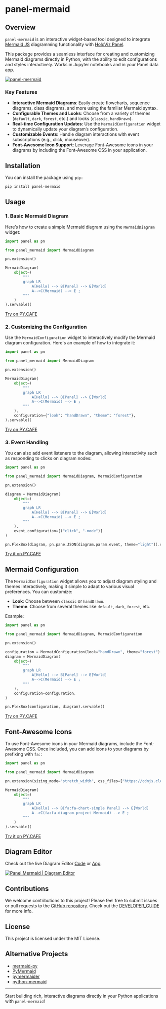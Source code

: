 # panel-mermaid

## Overview

`panel-mermaid` is an interactive widget-based tool designed to integrate [Mermaid JS](https://mermaid.js.org/) diagramming functionality with [HoloViz Panel](https://panel.holoviz.org/).

This package provides a seamless interface for creating and customizing Mermaid diagrams directly in Python, with the ability to edit configurations and styles interactively. Works in Jupyter notebooks and in your Panel data app.

[![panel-mermaid](https://github.com/awesome-panel/panel-mermaid/blob/main/static/panel-mermaid-bootstrap.png?raw=true)](https://py.cafe/awesome.panel.org/panel-mermaid-diagrams)

### Key Features

- **Interactive Mermaid Diagrams**: Easily create flowcharts, sequence diagrams, class diagrams, and more using the familiar Mermaid syntax.
- **Configurable Themes and Looks**: Choose from a variety of themes (`default`, `dark`, `forest`, etc.) and looks (`classic`, `handDrawn`).
- **Real-time Configuration Updates**: Use the `MermaidConfiguration` widget to dynamically update your diagram’s configuration.
- **Customizable Events**: Handle diagram interactions with event subscriptions (e.g., click, mouseover).
- **Font-Awesome Icon Support**: Leverage Font-Awesome icons in your diagrams by including the Font-Awesome CSS in your application.

## Installation

You can install the package using `pip`:

```bash
pip install panel-mermaid
```

## Usage

### 1. Basic Mermaid Diagram

Here’s how to create a simple Mermaid diagram using the `MermaidDiagram` widget:

```python
import panel as pn

from panel_mermaid import MermaidDiagram

pn.extension()

MermaidDiagram(
    object=(
        """
        graph LR
            A[Hello] --> B[Panel] --> E[World]
            A-->C(Mermaid) --> E ;
        """
    )
).servable()
```

[Try on PY.CAFE](https://py.cafe/snippet/panel/v1#c=H4sIAGrhC2cAA41STU_DMAz9K5FPm9RWMARIRSDxJXEACXGAQzehbPVoUJqE1BtU0_47ztoxBpu25NJnP_vZr5nByOYIKajSWU_CSYNayEo40-c79rZsYq8l-lKqXLTEhwbeKPnmZRm4ziT4RWgqZU2nGyLrnE7fCD52-I4jOm9ROH1Y3B_MZFeI-6dVJJzL7A61tgMRxxfiKnsMQzXgNnuxXueDP3xOXXfaEboNUZxtVuVpu0mFfiqHGsPsEIHHj4nyWKKhiv1ZmND3vGb4iFs3mEe1C_4twgylc88KPyEdS11hBJgrujWhL6TkJxxxNRXWhJLa5irHeHqQ9E6SHhdrWdsJQTqDKfrgI6Q9nsRaerLccrYU84wiGBVK5x6ZlP1kSA4rJE5-qpwKSA-PDyIolXlp4FGD7lC9FawTIC-RwlhpvOKu7MG1NSSVQb9FIVDjYcNlipOhL8B8MI_-T7FlxFUd25W4GtZrV-nfPyGhL1qX2cOG3au3q-xae7nx5j2Ltuvh6fE-msSvRxmpd4kueUE13Hm0sJ_fYzaYfwOdqMshuwMAAA)

### 2. Customizing the Configuration

Use the `MermaidConfiguration` widget to interactively modify the Mermaid diagram configuration. Here's an example of how to integrate it:

```python
import panel as pn

from panel_mermaid import MermaidDiagram

pn.extension()

MermaidDiagram(
    object=(
        """
        graph LR
            A[Hello] --> B[Panel] --> E[World]
            A-->C(Mermaid) --> E ;
        """
    ),
    configuration={"look": "handDrawn", "theme": "forest"},
).servable()
```

[Try on PY.CAFE](https://py.cafe/snippet/panel/v1#c=H4sIAHzmC2cAA41STY_aMBD9K9GcQAoRBEJEqq3U_ZD20ErVHroHgipDBuLWsV3HwCKU_94xTvZLrFj7kLyZ53njNz7CShUIGfBKK2MDzSSKgNWBljnttVGVj_2u0FSMF0FL_OHhLWcbwyrH1TLCJ4uy5kr2-i7yltPLZUBLLf_gyl61yK0cTvsZE1mXwfeHl4hb3-b3KIRaBIPB1-B6_tM15cHd_FEZUSze8Sl102tb6Hti8OW8aj_035WSa77ZGmbpDlfHHIRSf3PIiFwyWdwatpc5hARtiRX6zFoZrG0ODRXpRzWaHVsK9A5ACAb_bbkhtrQ1-XwyMzdkl_sZtK4Szx60m8MpTJBp_YvjHrI1EzWGgAW3d9JVhsyaLUX0wZZKuiMHVfACB7thFE-jmA4LdlBbC9kRdmjcPCCLqROl7IOiksdOzBAKYVVyURgk0vw5Y9myRkvJPS9sCdkoGYZQcfno4dije-SbknQcpEtksOYCr6kquXCjpGVcovlAwVEHS88limauLkCzaMIzXbRCs3GUDuNkkqTpbDxN0tmH3b-UJCcjfaDxnE-_nk9kn-zbDrxDnfxoSP7O0kkyiePhdDyJRxfcu-xY68AltzqjzttTdv2lyWc0LT06Lpm4JNrxnKrbTXiaGj3j-aL5DzUufts6BAAA)

### 3. Event Handling

You can also add event listeners to the diagram, allowing interactivity such as responding to clicks on diagram nodes:

```python
import panel as pn

from panel_mermaid import MermaidDiagram, MermaidConfiguration

pn.extension()

diagram = MermaidDiagram(
    object=(
        """
        graph LR
            A[Hello] --> B[Panel] --> E[World]
            A-->C(Mermaid) --> E ;
        """
    ),
    event_configuration=[("click", ".node")]
)

pn.FlexBox(diagram, pn.pane.JSON(diagram.param.event, theme="light")).servable()
```

[Try it on PY.CAFE](https://py.cafe/snippet/panel/v1#c=H4sIAOHiC2cAA41SbW_aMBD-K9F9AilENBAiMjFpdJ2qaW_qpPVDgiqTHMSbY2eOoSDEf985L6WtqJgtQZ7z43vunvMBUpUhRMCLUmnjlEyicFjllDKhvdKqaGIPBeqC8cxpiV8b-JGztWaF2-FrJVd8vdHMcFVnKKWHO4OyItzr20jWXHFmr3L0EunQUsvfmJpZi-xKoN5PmMhl7ny5O0Xs-hDfohBq4QwG7515_MMW3YCb-F5pkS1e8enouteW0G-Izrvzqn23-cctSvOQPu9xFvcSSAVP_yTg0iVPkp8J9Emt7pb6_yRwN1e7Xtu4S9561lPv88_v37ooRexvreA6JscCZwkIvs4NZet7FeotWwq0HoILGv9uuCaSNBVNrx5RoknOfgzaWRHP7Es73TpMkJXlL46PEK2YqNAFzLi5kTYvREZvKFLuTa6kvbJXGc9wsB16_sTz6bJge7UxEB1gi9rOEyKfKlHK3ClKeejENCEX0pyLTCOR4qcTw5YVGjp85JnJIboKhi4UXN43cNSgW7RdN5CaiGDFBc4pK3lA78swLlG_oWCpg2XDJUrJbF6A4-LonqmiFZqOvHDoB-MgDKejSRBO36z-lJKc9Mo9vEx7On4-H8_szMsKGoc6-ash-TsNx8HY94eT0di_uuDeZcdaBy651Rl13p68qy8M_kfT0KPjkolLoh3Pqtp9dOup0TOOF8d_ekI_p5AEAAA)

## Mermaid Configuration

The `MermaidConfiguration` widget allows you to adjust diagram styling and themes interactively, making it simple to adapt to various visual preferences. You can customize:

- **Look**: Choose between `classic` or `handDrawn`.
- **Theme**: Choose from several themes like `default`, `dark`, `forest`, etc.

Example:

```python
import panel as pn

from panel_mermaid import MermaidDiagram, MermaidConfiguration

pn.extension()

configuration = MermaidConfiguration(look="handDrawn", theme="forest")
diagram = MermaidDiagram(
    object=(
        """
        graph LR
            A[Hello] --> B[Panel] --> E[World]
            A-->C(Mermaid) --> E ;
        """
    ),
    configuration=configuration,
)

pn.FlexBox(configuration, diagram).servable()
```

[Try on PY.CAFE](https://py.cafe/snippet/panel/v1#c=H4sIAD_iC2cAA41STY_aMBD9K9acQAoRGwgRqahUdrfaQytVe-geCKoMGYhbx04d8yXEf-84H8tSsWLtA7zx83uTNz7CUqcIMYi80MaygiuUjJesUAntldF5XfuVo8m5SFlD_F7DB8HXhudei--1Won1xnArdKVQKB_3FlVJuNN1leVbCptcvdmRWv-ZJJBxlT4YvlMJeMxmmCMVV9pgaRMgtbS2P6s0_XQSxWjpxW9c2kmD3Eqg2q-YyEXGvj2fK259mT2hlHrOer3PbDr74QKowePsRRuZzv_j09F9p2mhWxPZp-uuXa_-vYhhcoGIUSVF2X2VuJ_qfefynDXf3fVLNFu-kOiiBQ8M_t0IQzEpW9JQq8klhpTcn14zQuLZQ-GGXpUJ8qL4KXAH8YrLEj3AVNhH5XQhtmZDleJgM63clYNORYq9bd8PRn5AlyU_6I2F-AhbNG7MEAfUidb2WZPksTUzhDxYZkKmBok0ez2xfFGipcOdSG0G8V3Y9yAX6qWGgxo9oVhn5OMgfUQMKyFxSqqUAT0ey4VC846Do_YWNZcoBXe6AKf5ybvSRWM0HvhRPwiHYRSNB6MwGr_b_VmSkvSLA1zKno_fzse3e3vZQZ1Qa3_Xp3zH0TAcBkF_NBgGdzfSu51Yk8CttNqgrseTtf1F4Uc8LT06obi8ZdrynKvbJ6-aGj3j2fz0DwPoDvWnBAAA)

## Font-Awesome Icons

To use Font-Awesome icons in your Mermaid diagrams, include the Font-Awesome CSS. Once included, you can add icons to your diagrams by prefixing with `fa:`:

```python
import panel as pn

from panel_mermaid import MermaidDiagram

pn.extension(sizing_mode="stretch_width", css_files=["https://cdnjs.cloudflare.com/ajax/libs/font-awesome/6.6.0/css/all.min.css"])

MermaidDiagram(
    object=(
        """
        graph LR
            A[Hello] --> B[fa:fa-chart-simple Panel] --> E[World]
            A-->C(fa:fa-diagram-project Mermaid) --> E ;
        """
    )
).servable()
```

[Try it on PY.CAFE](https://py.cafe/snippet/panel/v1#c=H4sIAPfmC2cAA41STY_aMBD9K5FPrJQ4EL5EKip1tyvtoZWqPXQPBCGTDMTIsV3bfBXx3zsmZCkVK2pfPJ7xm-f35kByVQBJCa-0Mi7QTIIImA20zHAvjKrqu1kFpmK8CM6F3-vwK2dLwypfqyWFnQNpuZIty39zuZxVCD7OiHUGXF7OtrxwZUbCILd2tuAC7HiSkdI5bdM4zgu5sjQXal0sBDNAc1XFbMV2seBzGy-UdBHbglUVxAM6oO0YYWImBK24pHjOyPTBM7nm1spkgEvNV5C78TnyKyOn_R5jsS6Db6-XG7--TF5ACDUNouhz8DhZsHTBorxkxkUWtRAQ_PD61PnnyZsyopj-A4Gpp1b9sqhJRdooz6fR8aF-Hny6TQ-_9UAtmA2bC2hhREJi4NeaG6hAOosGnlzKDPrgD9HZLqxze-0NPl1jyLT-yWFLkIywEBIouHuWHpekzqzxRu9dqaR_slcFLyDatGkyoAk-Fmyv1o6kB7IB440maYJMlHKvCiEPTTODUUjykovCABZN3jOOzS04TJ5mgaSdfjsk6N9bHXbr6AX4ssQ-PsRPpMQPyyOiogZPOAeMSzAfdPCl0byuxRLNPC4hx-kxvMHi3GjUpcN20u_1h8NRd9Afjj5kf4FEJanek2vYS_pvf6jbuWsGtUJN-04b9R0Ne_1ekrQH3V7SuaPefcXOCtxTqxHqtjxlw2_Y_5-eDoeOSybuNW3qfFe_j-HJNRzjyfT4Bxzh8HCTBAAA)

## Diagram Editor

Check out the live Diagram Editor [Code](https://py.cafe/awesome.panel.org/panel-mermaid-diagram-editor) or [App](https://py.cafe/app/awesome.panel.org/panel-mermaid-diagram-editor).

[![Panel Mermaid | Diagram Editor](https://github.com/awesome-panel/panel-mermaid/blob/main/static/panel-mermaid-editor.gif?raw=true)](https://py.cafe/awesome.panel.org/panel-mermaid-diagram-editor)

## Contributions

We welcome contributions to this project! Please feel free to submit issues or pull requests to the [GitHub repository](https://github.com/awesome-panel/panel-mermaid). Check out the [DEVELOPER_GUIDE](DEVELOPER_GUIDE.md) for more info.

## License

This project is licensed under the MIT License.

## Alternative Projects

- [mermaid-py](https://github.com/ouhammmourachid/mermaid-py)
- [PyMermaid](https://github.com/QuattroMusic/PyMermaid)
- [pymermaider](https://github.com/diceroll123/pymermaider)
- [python-mermaid](https://github.com/Dynnammo/python_mermaid)

---

Start building rich, interactive diagrams directly in your Python applications with `panel-mermaid`!
